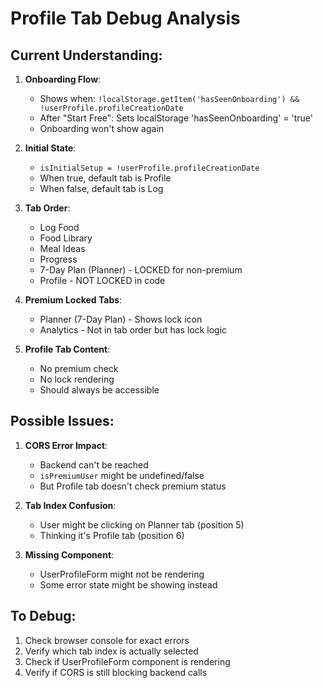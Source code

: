 # Profile Tab Debug Analysis

## Current Understanding:

1. **Onboarding Flow**:
   - Shows when: `!localStorage.getItem('hasSeenOnboarding') && !userProfile.profileCreationDate`
   - After "Start Free": Sets localStorage 'hasSeenOnboarding' = 'true'
   - Onboarding won't show again

2. **Initial State**:
   - `isInitialSetup = !userProfile.profileCreationDate`
   - When true, default tab is Profile
   - When false, default tab is Log

3. **Tab Order**:
   - Log Food
   - Food Library
   - Meal Ideas
   - Progress
   - 7-Day Plan (Planner) - LOCKED for non-premium
   - Profile - NOT LOCKED in code

4. **Premium Locked Tabs**:
   - Planner (7-Day Plan) - Shows lock icon
   - Analytics - Not in tab order but has lock logic

5. **Profile Tab Content**:
   - No premium check
   - No lock rendering
   - Should always be accessible

## Possible Issues:

1. **CORS Error Impact**: 
   - Backend can't be reached
   - `isPremiumUser` might be undefined/false
   - But Profile tab doesn't check premium status

2. **Tab Index Confusion**:
   - User might be clicking on Planner tab (position 5)
   - Thinking it's Profile tab (position 6)

3. **Missing Component**:
   - UserProfileForm might not be rendering
   - Some error state might be showing instead

## To Debug:
1. Check browser console for exact errors
2. Verify which tab index is actually selected
3. Check if UserProfileForm component is rendering
4. Verify if CORS is still blocking backend calls